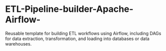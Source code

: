 # ETL-Pipeline-builder-Apache-Airflow-
Reusable template for building ETL workflows using Airflow, including DAGs for data extraction, transformation, and loading into databases or data warehouses.
